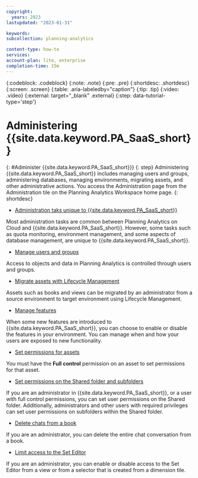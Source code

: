 ```yaml
---
copyright:
  years: 2023
lastupdated: "2023-01-31"

keywords:
subcollection: planning-analytics

content-type: how-to
services:
account-plan: lite, enterprise
completion-time: 15m
---
```


{:codeblock: .codeblock}
{:note: .note}
{:pre: .pre}
{:shortdesc: .shortdesc}
{:screen: .screen}
{:table: .aria-labeledby="caption"}
{:tip: .tip}
{:video: .video}
{:external: target="_blank" .external}
{:step: data-tutorial-type='step'}

# Administering {{site.data.keyword.PA_SaaS_short}}
{: #Administer {{site.data.keyword.PA_SaaS_short}}}
{: step}
Administering {{site.data.keyword.PA_SaaS_short}} includes managing users and groups, administering databases, managing environments, migrating assets, and other administrative actions. You access the Administration page from the Administration tile on the Planning Analytics Workspace home page.
{: shortdesc}

<!---[Download a Welcome Kit from Planning Analytics Administration](https://www.ibm.com/docs/en/planning-analytics/2.0.0?topic=workspace-download-welcome-kit-from-planning-analytics-administration)
When you receive initial notification that a {{site.data.keyword.PA_SaaS_short}} Welcome Kit is available, you must download the kit from IBM@Box. However, any subsequent Welcome Kits can be downloaded directly from {{site.data.keyword.PA_SaaS_short}} Administration.-->

<!---[Administer users and groups](https://www.ibm.com/docs/en/planning-analytics/2.0.0?topic=workspace-administer-users-groups)
To administer users in {{site.data.keyword.PA_SaaS_short}}, you must be logged in to {{site.data.keyword.PA_SaaS_short}} as an **administrator**. If you have the administrator role and meet all of the requirements, you can invite people who are in the same organization (account) as you to become users in {{site.data.keyword.PA_SaaS_short}} on cloud or upload users to {{site.data.keyword.PA_SaaS_short}} Local.-->

- [Administration taks unique to {{site.data.keyword.PA_SaaS_short}}](https://www.ibm.com/docs/en/planning-analytics/latest?topic=workspace-administration-capabilities-planning-analytics-as-service)

Most administration tasks are common between Planning Analytics on Cloud and {{site.data.keyword.PA_SaaS_short}}. However, some tasks such as quota monitoring, environment management, and some aspects of database management, are unique to {{site.data.keyword.PA_SaaS_short}}.

- [Manage users and groups](https://www.ibm.com/docs/en/planning-analytics/latest?topic=workspace-administer-users-groups)

Access to objects and data in Planning Analytics is controlled through users and groups.

- [Migrate assets with Lifecycle Management](https://www.ibm.com/docs/en/planning-analytics/latest?topic=workspace-migrate-assets-lifecycle-management)

Assets such as books and views can be migrated by an administrator from a source environment to target environment using Lifecycle Management.

- [Manage features](https://www.ibm.com/docs/en/planning-analytics/latest?topic=workspace-manage-features)

When some new features are introduced to {{site.data.keyword.PA_SaaS_short}}, you can choose to enable or disable the features in your environment. You can manage when and how your users are exposed to new functionality.

<!---[Monitor and administer databases](https://www.ibm.com/docs/en/planning-analytics/2.0.0?topic=workspace-monitor-administer-databases)
{{site.data.keyword.PA_SaaS_short}} Administration includes the ability to monitor and administer your databases from the Administration page. You must be an administrator to access and use the Administration page.-->

<!---[Administer IBM Secure Gateway (cloud only)](https://www.ibm.com/docs/en/planning-analytics/2.0.0?topic=workspace-administer-secure-gateway-cloud-only)
IBM Secure Gateway creates a secure connection and establishes a tunnel between {{site.data.keyword.PA_SaaS_short}} TM1® on cloud and an on - premise data source, typically an RDBMS source.-->

<!---[Customize the interface for your company](https://www.ibm.com/docs/en/planning-analytics/2.0.0?topic=workspace-customize-interface-your-company)
When you receive initial notification that a {{site.data.keyword.PA_SaaS_short}} Welcome Kit is available, you must download the kit from IBM@Box. However, any subsequent Welcome Kits can be downloaded directly from {{site.data.keyword.PA_SaaS_short}} Administration.-->

<!---[Manage integrations](https://www.ibm.com/docs/en/planning-analytics/2.0.0?topic=workspace-download-welcome-kit-from-planning-analytics-administration)
Use the **Integrations** tile to manage {{site.data.keyword.PA_SaaS_short}} integrations with other IBM products and services.-->

- [Set permissions for assets](https://www.ibm.com/docs/en/planning-analytics/latest?topic=workspace-set-permissions-assets)

You must have the **Full control** permission on an asset to set permissions for that asset.

- [Set permissions on the Shared folder and subfolders](https://www.ibm.com/docs/en/planning-analytics/latest?topic=workspace-set-permissions-shared-folder-subfolders)

If you are an administrator in {{site.data.keyword.PA_SaaS_short}}, or a user with full control permissions, you can set user permissions on the Shared folder. Additionally, administrators and other users with required privileges can set user permissions on subfolders within the Shared folder.

- [Delete chats from a book](https://www.ibm.com/docs/en/planning-analytics/latest?topic=workspace-delete-chats-from-book)

If you are an administrator, you can delete the entire chat conversation from a book.

- [Limit access to the Set Editor](https://www.ibm.com/docs/en/planning-analytics/latest?topic=workspace-limit-access-set-editor)

If you are an administrator, you can enable or disable access to the Set Editor from a view or from a selector that is created from a dimension tile.

<!---[Unload and reload a cube from memory](https://www.ibm.com/docs/en/planning-analytics/2.0.0?topic=workspace-unload-reload-cube-from-memory)
You can unload a cube from memory to temporarily reduce RAM consumption or to assist in the development and troubleshooting of rules feeders. Unloading a cube also unloads any views of the cube from memory.-->
